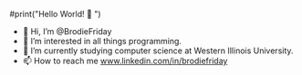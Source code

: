 #print("Hello World! 👋 ")
- 👋 Hi, I’m @BrodieFriday
- 👀 I’m interested in all things programming.
- 🌱 I’m currently studying computer science at Western Illinois University.
- 📫 How to reach me www.linkedin.com/in/brodiefriday
<!---
BrodieFriday/BrodieFriday is a ✨ special ✨ repository because its `README.md` (this file) appears on your GitHub profile.
You can click the Preview link to take a look at your changes.
--->
